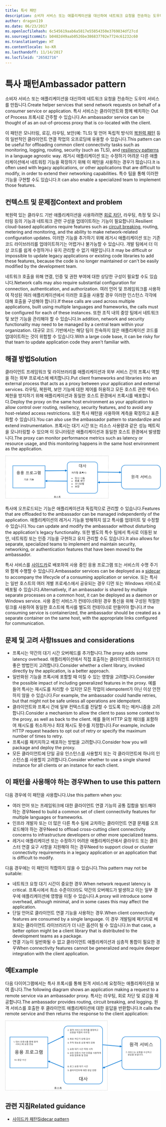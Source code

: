 ```yaml
---
title: 특사 패턴
description: 소비자 서비스 또는 애플리케이션을 대신하여 네트워크 요청을 전송하는 도우미 서비스를 만듭니다.
author: dragon119
ms.date: 06/23/2017
ms.openlocfilehash: 6c545619aab6a5817e55854350e3769834df27cd
ms.sourcegitcommit: b0482d49aab0526be386837702e7724c61232c60
ms.translationtype: HT
ms.contentlocale: ko-KR
ms.lasthandoff: 11/14/2017
ms.locfileid: "26582716"
---
```

# <a name="ambassador-pattern"></a><span data-ttu-id="fe441-103">특사 패턴</span><span class="sxs-lookup"><span data-stu-id="fe441-103">Ambassador pattern</span></span>

<span data-ttu-id="fe441-104">소비자 서비스 또는 애플리케이션을 대신하여 네트워크 요청을 전송하는 도우미 서비스를 만듭니다.</span><span class="sxs-lookup"><span data-stu-id="fe441-104">Create helper services that send network requests on behalf of a consumer service or application.</span></span> <span data-ttu-id="fe441-105">특사 서비스는 클라이언트와 함께 배치하는 Out of Process 프록시로 간주할 수 있습니다.</span><span class="sxs-lookup"><span data-stu-id="fe441-105">An ambassador service can be thought of as an out-of-process proxy that is co-located with the client.</span></span>

<span data-ttu-id="fe441-106">이 패턴은 모니터링, 로깅, 라우팅, 보안(예: TLS) 및 언어 독립적 방식의 [복원력 패턴][resiliency-patterns] 등의 일반적인 클라이언트 연결 작업의 오프로딩에 유용할 수 있습니다.</span><span class="sxs-lookup"><span data-stu-id="fe441-106">This pattern can be useful for offloading common client connectivity tasks such as monitoring, logging, routing, security (such as TLS), and [resiliency patterns][resiliency-patterns] in a language agnostic way.</span></span> <span data-ttu-id="fe441-107">레거시 애플리케이션 또는 수정하기 어려운 다른 애플리케이션에서 네트워킹 기능을 확장하기 위해 이 패턴을 사용하는 경우가 많습니다.</span><span class="sxs-lookup"><span data-stu-id="fe441-107">It is often used with legacy applications, or other applications that are difficult to modify, in order to extend their networking capabilities.</span></span> <span data-ttu-id="fe441-108">특수 팀을 통해 이러한 기능을 구현할 수도 있습니다.</span><span class="sxs-lookup"><span data-stu-id="fe441-108">It can also enable a specialized team to implement those features.</span></span>

## <a name="context-and-problem"></a><span data-ttu-id="fe441-109">컨텍스트 및 문제점</span><span class="sxs-lookup"><span data-stu-id="fe441-109">Context and problem</span></span>

<span data-ttu-id="fe441-110">복원력 있는 클라우드 기반 애플리케이션을 사용하려면 [회로 차단][circuit-breaker], 라우팅, 측정 및 모니터링 등의 기능과 네트워크 관련 구성을 업데이트하는 기능이 필요합니다.</span><span class="sxs-lookup"><span data-stu-id="fe441-110">Resilient cloud-based applications require features such as [circuit breaking][circuit-breaker], routing, metering and monitoring, and the ability to make network-related configuration updates.</span></span> <span data-ttu-id="fe441-111">이러한 기능을 추가하기 위해 레거시 애플리케이션 또는 기존 코드 라이브러리를 업데이트하기는 어렵거나 불가능할 수 있습니다. 개발 팀에서 더 이상 코드를 쉽게 수정하거나 유지 관리할 수 없기 때문입니다.</span><span class="sxs-lookup"><span data-stu-id="fe441-111">It may be difficult or impossible to update legacy applications or existing code libraries to add these features, because the code is no longer maintained or can't be easily modified by the development team.</span></span>

<span data-ttu-id="fe441-112">네트워크 호출을 위해 연결, 인증 및 권한 부여에 대한 상당한 구성이 필요할 수도 있습니다.</span><span class="sxs-lookup"><span data-stu-id="fe441-112">Network calls may also require substantial configuration for connection, authentication, and authorization.</span></span> <span data-ttu-id="fe441-113">여러 언어 및 프레임워크를 사용하여 작성된 여러 애플리케이션에서 이러한 호출을 사용할 경우 이러한 인스턴스 각각에 대해 호출을 구성해야 합니다.</span><span class="sxs-lookup"><span data-stu-id="fe441-113">If these calls are used across multiple applications, built using multiple languages and frameworks, the calls must be configured for each of these instances.</span></span> <span data-ttu-id="fe441-114">또한 조직 내의 중앙 팀에서 네트워크 및 보안 기능을 관리해야 할 수 있습니다.</span><span class="sxs-lookup"><span data-stu-id="fe441-114">In addition, network and security functionality may need to be managed by a central team within your organization.</span></span> <span data-ttu-id="fe441-115">대규모 코드 기반에서는 해당 팀이 친숙하지 않은 애플리케이션 코드를 업데이트하는 것이 위험할 수 있습니다.</span><span class="sxs-lookup"><span data-stu-id="fe441-115">With a large code base, it can be risky for that team to update application code they aren't familiar with.</span></span>

## <a name="solution"></a><span data-ttu-id="fe441-116">해결 방법</span><span class="sxs-lookup"><span data-stu-id="fe441-116">Solution</span></span>

<span data-ttu-id="fe441-117">클라이언트 프레임워크 및 라이브러리를 애플리케이션과 외부 서비스 간의 프록시 역할을 하는 외부 프로세스에 배치합니다.</span><span class="sxs-lookup"><span data-stu-id="fe441-117">Put client frameworks and libraries into an external process that acts as a proxy between your application and external services.</span></span> <span data-ttu-id="fe441-118">라우팅, 복원력, 보안 기능에 대한 제어를 허용하고 모든 호스트 관련 액세스 제한을 방지하기 위해 애플리케이션과 동일한 호스트 환경에서 프록시를 배포합니다.</span><span class="sxs-lookup"><span data-stu-id="fe441-118">Deploy the proxy on the same host environment as your application to allow control over routing, resiliency, security features, and to avoid any host-related access restrictions.</span></span> <span data-ttu-id="fe441-119">또한 특사 패턴을 사용하여 계측을 확장하고 표준화할 수 있습니다.</span><span class="sxs-lookup"><span data-stu-id="fe441-119">You can also use the ambassador pattern to standardize and extend instrumentation.</span></span> <span data-ttu-id="fe441-120">프록시는 대기 시간 또는 리소스 사용량과 같은 성능 메트릭을 모니터링할 수 있으며 이 모니터링은 애플리케이션과 동일한 호스트 환경에서 발생합니다.</span><span class="sxs-lookup"><span data-stu-id="fe441-120">The proxy can monitor performance metrics such as latency or resource usage, and this monitoring happens in the same host environment as the application.</span></span>

![](./_images/ambassador.png)

<span data-ttu-id="fe441-121">특사에 오프로드되는 기능은 애플리케이션과 독립적으로 관리할 수 있습니다.</span><span class="sxs-lookup"><span data-stu-id="fe441-121">Features that are offloaded to the ambassador can be managed independently of the application.</span></span> <span data-ttu-id="fe441-122">애플리케이션의 레거시 기능을 방해하지 않고 특사를 업데이트 및 수정할 수 있습니다.</span><span class="sxs-lookup"><span data-stu-id="fe441-122">You can update and modify the ambassador without disturbing the application's legacy functionality.</span></span> <span data-ttu-id="fe441-123">또한 별도의 특수 팀에서 특사로 이동된 보안, 네트워킹 또는 인증 기능을 구현하고 유지 관리할 수도 있습니다.</span><span class="sxs-lookup"><span data-stu-id="fe441-123">It also allows for separate, specialized teams to implement and maintain security, networking, or authentication features that have been moved to the ambassador.</span></span>

<span data-ttu-id="fe441-124">특사 서비스를 [사이드카][ sidecar]로 배포하여 사용 중인 응용 프로그램 또는 서비스의 수명 주기와 함께 수행할 수 있습니다.</span><span class="sxs-lookup"><span data-stu-id="fe441-124">Ambassador services can be deployed as a [sidecar][sidecar] to accompany the lifecycle of a consuming application or service.</span></span> <span data-ttu-id="fe441-125">또는 특사는 일반 호스트의 여러 개별 프로세스에서 공유되는 경우 디먼 또는 Windows 서비스로 배포될 수 있습니다.</span><span class="sxs-lookup"><span data-stu-id="fe441-125">Alternatively, if an ambassador is shared by multiple separate processes on a common host, it can be deployed as a daemon or Windows service.</span></span> <span data-ttu-id="fe441-126">사용 중인 서비스가 컨테이너화된 경우 통신을 위해 구성된 적절한 링크를 사용하여 동일한 호스트에 특사를 별도의 컨테이너로 만들어야 합니다.</span><span class="sxs-lookup"><span data-stu-id="fe441-126">If the consuming service is containerized, the ambassador should be created as a separate container on the same host, with the appropriate links configured for communication.</span></span>

## <a name="issues-and-considerations"></a><span data-ttu-id="fe441-127">문제 및 고려 사항</span><span class="sxs-lookup"><span data-stu-id="fe441-127">Issues and considerations</span></span>

- <span data-ttu-id="fe441-128">프록시는 약간의 대기 시간 오버헤드를 추가합니다.</span><span class="sxs-lookup"><span data-stu-id="fe441-128">The proxy adds some latency overhead.</span></span> <span data-ttu-id="fe441-129">애플리케이션에서 직접 호출하는 클라이언트 라이브러리가 더 좋은 방법인지 고려합니다.</span><span class="sxs-lookup"><span data-stu-id="fe441-129">Consider whether a client library, invoked directly by the application, is a better approach.</span></span>
- <span data-ttu-id="fe441-130">일반화된 기능을 프록시에 포함할 때 미칠 수 있는 영향을 고려합니다.</span><span class="sxs-lookup"><span data-stu-id="fe441-130">Consider the possible impact of including generalized features in the proxy.</span></span> <span data-ttu-id="fe441-131">예를 들어 특사는 재시도를 처리할 수 있지만 모든 작업이 idempotent가 아닌 이상 안전하지 않을 수 있습니다.</span><span class="sxs-lookup"><span data-stu-id="fe441-131">For example, the ambassador could handle retries, but that might not be safe unless all operations are idempotent.</span></span>
- <span data-ttu-id="fe441-132">클라이언트와 프록시 간에 일부 컨텍스트를 전달할 수 있도록 하는 메커니즘을 고려합니다.</span><span class="sxs-lookup"><span data-stu-id="fe441-132">Consider a mechanism to allow the client to pass some context to the proxy, as well as back to the client.</span></span> <span data-ttu-id="fe441-133">예를 들어 HTTP 요청 헤더를 포함하여 재시도를 취소하거나 최대 재시도 횟수를 지정합니다.</span><span class="sxs-lookup"><span data-stu-id="fe441-133">For example, include HTTP request headers to opt out of retry or specify the maximum number of times to retry.</span></span>
- <span data-ttu-id="fe441-134">프록시를 패키지하고 배포하는 방법을 고려합니다.</span><span class="sxs-lookup"><span data-stu-id="fe441-134">Consider how you will package and deploy the proxy.</span></span>
- <span data-ttu-id="fe441-135">모든 클라이언트에 단일 공유 인스턴스를 사용할지 또는 각 클라이언트에 하나의 인스턴스를 사용할지 고려합니다.</span><span class="sxs-lookup"><span data-stu-id="fe441-135">Consider whether to use a single shared instance for all clients or an instance for each client.</span></span>

## <a name="when-to-use-this-pattern"></a><span data-ttu-id="fe441-136">이 패턴을 사용해야 하는 경우</span><span class="sxs-lookup"><span data-stu-id="fe441-136">When to use this pattern</span></span>

<span data-ttu-id="fe441-137">다음 경우에 이 패턴을 사용합니다.</span><span class="sxs-lookup"><span data-stu-id="fe441-137">Use this pattern when you:</span></span>

- <span data-ttu-id="fe441-138">여러 언어 또는 프레임워크에 대한 클라이언트 연결 기능의 공통 집합을 빌드해야 하는 경우</span><span class="sxs-lookup"><span data-stu-id="fe441-138">Need to build a common set of client connectivity features for multiple languages or frameworks.</span></span>
- <span data-ttu-id="fe441-139">인프라 개발자 또는 더 많은 다른 특수 팀에 교차하는 클라이언트 연결 문제를 오프로드해야 하는 경우</span><span class="sxs-lookup"><span data-stu-id="fe441-139">Need to offload cross-cutting client connectivity concerns to infrastructure developers or other more specialized teams.</span></span>
- <span data-ttu-id="fe441-140">레거시 애플리케이션 또는 수정하기 어려운 애플리케이션에서 클라우드 또는 클러스터 연결 요구 사항을 지원해야 하는 경우</span><span class="sxs-lookup"><span data-stu-id="fe441-140">Need to support cloud or cluster connectivity requirements in a legacy application or an application that is difficult to modify.</span></span>

<span data-ttu-id="fe441-141">다음 경우에는 이 패턴이 적합하지 않을 수 있습니다.</span><span class="sxs-lookup"><span data-stu-id="fe441-141">This pattern may not be suitable:</span></span>

- <span data-ttu-id="fe441-142">네트워크 요청 대기 시간이 중요한 경우.</span><span class="sxs-lookup"><span data-stu-id="fe441-142">When network request latency is critical.</span></span> <span data-ttu-id="fe441-143">프록시에서 최소 수준이더라도 약간의 오버헤드가 발생하고 이는 일부 경우에 애플리케이션에 영향을 미칠 수 있습니다.</span><span class="sxs-lookup"><span data-stu-id="fe441-143">A proxy will introduce some overhead, although minimal, and in some cases this may affect the application.</span></span>
- <span data-ttu-id="fe441-144">단일 언어로 클라이언트 연결 기능을 사용하는 경우.</span><span class="sxs-lookup"><span data-stu-id="fe441-144">When client connectivity features are consumed by a single language.</span></span> <span data-ttu-id="fe441-145">이 경우 개발팀에 패키지로 배포되는 클라이언트 라이브러리가 더 나은 옵션이 될 수 있습니다.</span><span class="sxs-lookup"><span data-stu-id="fe441-145">In that case, a better option might be a client library that is distributed to the development teams as a package.</span></span>
- <span data-ttu-id="fe441-146">연결 기능이 일반화될 수 없고 클라이언트 애플리케이션과 심층적 통합이 필요한 경우</span><span class="sxs-lookup"><span data-stu-id="fe441-146">When connectivity features cannot be generalized and require deeper integration with the client application.</span></span>

## <a name="example"></a><span data-ttu-id="fe441-147">예</span><span class="sxs-lookup"><span data-stu-id="fe441-147">Example</span></span>

<span data-ttu-id="fe441-148">다음 다이어그램에서는 특사 프록시를 통해 원격 서비스에 요청하는 애플리케이션을 보여 줍니다.</span><span class="sxs-lookup"><span data-stu-id="fe441-148">The following diagram shows an application making a request to a remote service via an ambassador proxy.</span></span> <span data-ttu-id="fe441-149">특사는 라우팅, 회로 차단 및 로깅을 제공합니다.</span><span class="sxs-lookup"><span data-stu-id="fe441-149">The ambassador provides routing, circuit breaking, and logging.</span></span> <span data-ttu-id="fe441-150">원격 서비스를 호출한 후 클라이언트 애플리케이션에 대한 응답을 반환합니다.</span><span class="sxs-lookup"><span data-stu-id="fe441-150">It calls the remote service and then returns the response to the client application:</span></span>

![](./_images/ambassador-example.png) 

## <a name="related-guidance"></a><span data-ttu-id="fe441-151">관련 지침</span><span class="sxs-lookup"><span data-stu-id="fe441-151">Related guidance</span></span>

- [<span data-ttu-id="fe441-152">사이드카 패턴</span><span class="sxs-lookup"><span data-stu-id="fe441-152">Sidecar pattern</span></span>](./sidecar.md)

<!-- links -->

[circuit-breaker]: ./circuit-breaker.md
[resiliency-patterns]: ./category/resiliency.md
[sidecar]: ./sidecar.md
